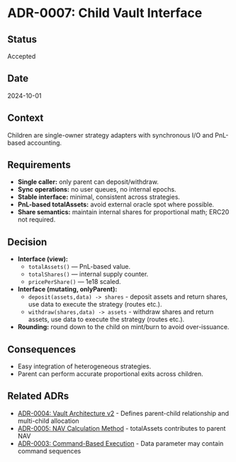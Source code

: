 # ADR-0007: Child Vault Interface

## Status
Accepted

## Date
2024-10-01

## Context
Children are single-owner strategy adapters with synchronous I/O and PnL-based accounting.

## Requirements
- **Single caller:** only parent can deposit/withdraw.
- **Sync operations:** no user queues, no internal epochs.
- **Stable interface:** minimal, consistent across strategies.
- **PnL-based totalAssets:** avoid external oracle spot where possible.
- **Share semantics:** maintain internal shares for proportional math; ERC20 not required.

## Decision
- **Interface (view):**
    - `totalAssets()` — PnL-based value.
    - `totalShares()` — internal supply counter.
    - `pricePerShare()` — 1e18 scaled.
- **Interface (mutating, onlyParent):**
    - `deposit(assets,data) -> shares` - deposit assets and return shares, use data to execute the strategy (routes etc.).
    - `withdraw(shares,data) -> assets` - withdraw shares and return assets, use data to execute the strategy (routes etc.). 
- **Rounding:** round down to the child on mint/burn to avoid over-issuance.

## Consequences
- Easy integration of heterogeneous strategies.
- Parent can perform accurate proportional exits across children.

## Related ADRs
- [ADR-0004: Vault Architecture v2](0004-vault-architecture.md) - Defines parent-child relationship and multi-child allocation
- [ADR-0005: NAV Calculation Method](0005-nav-calculation-method.md) - totalAssets contributes to parent NAV
- [ADR-0003: Command-Based Execution](0003-command-based-execution.md) - Data parameter may contain command sequences
